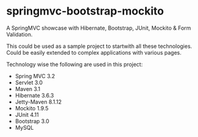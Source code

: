 springmvc-bootstrap-mockito
===========================

A SpringMVC showcase with Hibernate, Bootstrap, JUnit, Mockito & Form Validation.

This could be used as a sample project to startwith all these technologies. Could be easily extended to complex applications with various pages.

Technology wise the following are used in this project:

- Spring MVC 3.2
- Servlet 3.0
- Maven 3.1
- Hibernate 3.6.3
- Jetty-Maven 8.1.12
- Mockito 1.9.5
- JUnit 4.11
- Bootstrap 3.0
- MySQL

